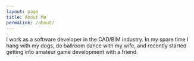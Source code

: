 ```yaml
---
layout: page
title: About Me
permalink: /about/
---
```


I work as a software developer in the CAD/BIM industry. In my spare time I hang with my dogs, do ballroom dance with my wife, and recently started getting into amateur game development with a friend.

